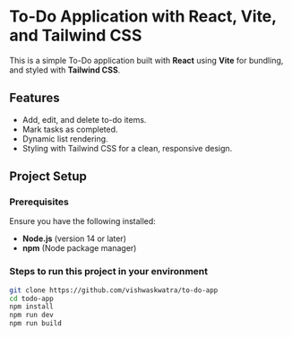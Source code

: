 # To-Do Application with React, Vite, and Tailwind CSS

This is a simple To-Do application built with **React** using **Vite** for bundling, and styled with **Tailwind CSS**.

## Features
- Add, edit, and delete to-do items.
- Mark tasks as completed.
- Dynamic list rendering.
- Styling with Tailwind CSS for a clean, responsive design.

## Project Setup

### Prerequisites
Ensure you have the following installed:
- **Node.js** (version 14 or later)
- **npm** (Node package manager)

### Steps to run this project in your environment
```bash
git clone https://github.com/vishwaskwatra/to-do-app
cd todo-app
npm install
npm run dev
npm run build
```


